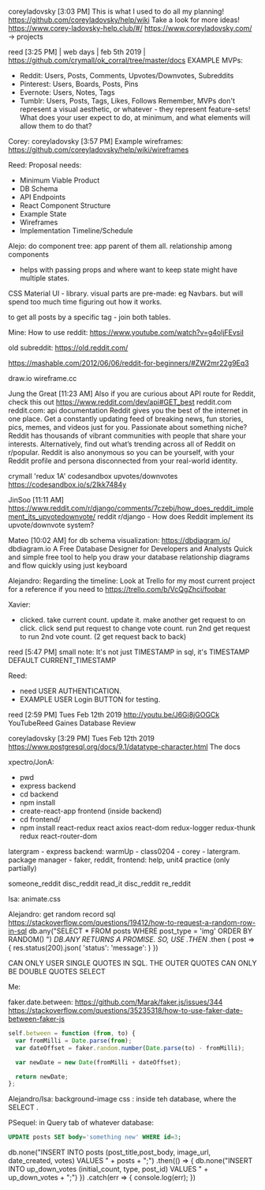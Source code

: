
coreyladovsky [3:03 PM]
This is what I used to do all my planning! https://github.com/coreyladovsky/help/wiki Take a look for more ideas!
https://www.corey-ladovsky-help.club/#/
https://www.coreyladovsky.com/ -> projects


reed [3:25 PM] | web days | feb 5th 2019 |
https://github.com/crymall/ok_corral/tree/master/docs
EXAMPLE MVPs:
- Reddit: Users, Posts, Comments, Upvotes/Downvotes, Subreddits
- Pinterest: Users, Boards, Posts, Pins
- Evernote: Users, Notes, Tags
- Tumblr: Users, Posts, Tags, Likes, Follows
Remember, MVPs don't represent a visual aesthetic, or whatever - they represent feature-sets! What does your user expect to do, at minimum, and what elements will allow them to do that?

Corey: coreyladovsky [3:57 PM]
Example wireframes: https://github.com/coreyladovsky/help/wiki/wireframes

Reed: Proposal needs:
- Minimum Viable Product
- DB Schema
- API Endpoints
- React Component Structure
- Example State
- Wireframes
- Implementation Timeline/Schedule


Alejo:
do component tree:
app parent of them all.
relationship among components
- helps with passing props and where want to keep state
might have multiple states.

CSS
Material UI - library.
visual parts are pre-made: eg Navbars.
but will spend too much time figuring out how it works.

to get all posts by a specific tag - join both tables.

Mine:
How to use reddit:
https://www.youtube.com/watch?v=g4oljFEvsiI

old subreddit:
https://old.reddit.com/

https://mashable.com/2012/06/06/reddit-for-beginners/#ZW2mr22g9Eq3

draw.io
wireframe.cc



Jung the Great [11:23 AM]
Also if you are curious about API route for Reddit, check this out
https://www.reddit.com/dev/api#GET_best
reddit.com
reddit.com: api documentation
Reddit gives you the best of the internet in one place. Get a constantly updating feed of breaking news, fun stories, pics, memes, and videos just for you. Passionate about something niche? Reddit has thousands of vibrant communities with people that share your interests. Alternatively, find out what’s trending across all of Reddit on r/popular. Reddit is also anonymous so you can be yourself, with your Reddit profile and persona disconnected from your real-world identity.



crymall 'redux 1A' codesandbox  upvotes/downvotes
https://codesandbox.io/s/2lkk7484y


JinSoo [11:11 AM]
https://www.reddit.com/r/django/comments/7czebj/how_does_reddit_implement_its_upvotedownvote/
reddit
r/django - How does Reddit implement its upvote/downvote system?


Mateo [10:02 AM]
for db schema visualization:
https://dbdiagram.io/
dbdiagram.io
A Free Database Designer for Developers and Analysts
Quick and simple free tool to help you draw your database relationship diagrams and flow quickly using just keyboard

Alejandro:
Regarding the timeline: Look at Trello for my most current project for a reference if you need to https://trello.com/b/VcQgZhci/foobar

Xavier:
- clicked. take current count. update it. make another get request to
on click. click send put request to change vote count.
run 2nd get request to run 2nd vote count. (2 get request back to back)


reed [5:47 PM]
small note: It's not just TIMESTAMP in sql, it's TIMESTAMP DEFAULT CURRENT_TIMESTAMP

Reed:
- need USER AUTHENTICATION.
- EXAMPLE USER Login BUTTON for testing.


reed [2:59 PM] Tues Feb 12th 2019
http://youtu.be/J6Gi8jGOGCk
YouTubeReed Gaines
Database Review


coreyladovsky [3:29 PM] Tues Feb 12th 2019
https://www.postgresql.org/docs/9.1/datatype-character.html The docs


xpectro/JonA:

- pwd
- express backend
- cd backend
- npm install
- create-react-app frontend     (inside backend)
- cd frontend/
- npm install react-redux react axios react-dom redux-logger redux-thunk redux react-router-dom

latergram - express
backend: warmUp - class0204 - corey - latergram.
package manager - faker, reddit,
frontend: help, unit4 practice (only partially)


someone_reddit
disc_reddit
read_it
disc_reddit
re_reddit

Isa:
animate.css

Alejandro:
get random record sql
https://stackoverflow.com/questions/19412/how-to-request-a-random-row-in-sql
db.any("SELECT * FROM posts WHERE post_type = 'img' ORDER BY RANDOM() ")    *DB.ANY RETURNS A PROMISE. SO, USE .THEN*
.then ( post => {
  res.status(200).json(
    'status':
    'message':
    )
  })

  CAN ONLY USER SINGLE QUOTES IN SQL.
  THE OUTER QUOTES CAN ONLY BE DOUBLE QUOTES
  SELECT


Me:

faker.date.between: https://github.com/Marak/faker.js/issues/344
https://stackoverflow.com/questions/35235318/how-to-use-faker-date-between-faker-js
```js
self.between = function (from, to) {
  var fromMilli = Date.parse(from);
  var dateOffset = faker.random.number(Date.parse(to) - fromMilli);

  var newDate = new Date(fromMilli + dateOffset);

  return newDate;
};
```

Alejandro/Isa:
background-image css :
inside teh database, where the SELECT .

<div classname= .. style={ {backgroundImage: `url("${this.state.img}")` } } > </div>


PSequel:
in Query tab of whatever database:
```SQL
UPDATE posts SET body='something new' WHERE id=3;
```


db.none("INSERT INTO posts (post_title,post_body, image_url, date_created, votes) VALUES " + posts + ";")
.then(() => {
  db.none("INSERT INTO up_down_votes (initial_count, type, post_id) VALUES " + up_down_votes + ";")
})
.catch(err => {
  console.log(err);
})
